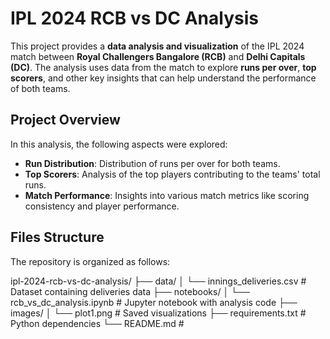 # IPL 2024 RCB vs DC Analysis

This project provides a **data analysis and visualization** of the IPL 2024 match between **Royal Challengers Bangalore (RCB)** and **Delhi Capitals (DC)**. The analysis uses data from the match to explore **runs per over**, **top scorers**, and other key insights that can help understand the performance of both teams.

## Project Overview

In this analysis, the following aspects were explored:
- **Run Distribution**: Distribution of runs per over for both teams.
- **Top Scorers**: Analysis of the top players contributing to the teams' total runs.
- **Match Performance**: Insights into various match metrics like scoring consistency and player performance.

## Files Structure

The repository is organized as follows:

ipl-2024-rcb-vs-dc-analysis/ ├── data/ │ └── innings_deliveries.csv # Dataset containing deliveries data ├── notebooks/ │ └── rcb_vs_dc_analysis.ipynb # Jupyter notebook with analysis code ├── images/ │ └── plot1.png # Saved visualizations ├── requirements.txt # Python dependencies └── README.md #